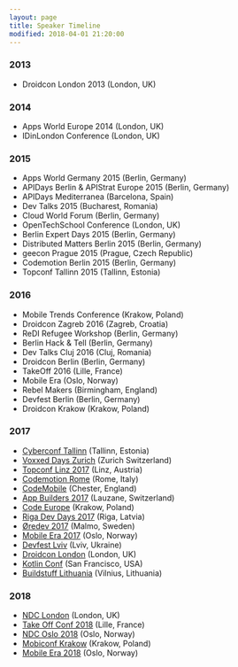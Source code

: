 ```yaml
---
layout: page
title: Speaker Timeline
modified: 2018-04-01 21:20:00
---
```

### 2013

  * Droidcon London 2013 (London, UK)

### 2014

  * Apps World Europe 2014 (London, UK)
  * IDinLondon Conference (London, UK)

### 2015

  * Apps World Germany 2015 (Berlin, Germany)
  * APIDays Berlin & APIStrat Europe 2015 (Berlin, Germany)
  * APIDays Mediterranea (Barcelona, Spain)
  * Dev Talks 2015 (Bucharest, Romania)
  * Cloud World Forum (Berlin, Germany)
  * OpenTechSchool Conference (London, UK)
  * Berlin Expert Days 2015 (Berlin, Germany)
  * Distributed Matters Berlin 2015 (Berlin, Germany)
  * geecon Prague 2015 (Prague, Czech Republic)
  * Codemotion Berlin 2015 (Berlin, Germany)
  * Topconf Tallinn 2015 (Tallinn, Estonia)

### 2016

  * Mobile Trends Conference (Krakow, Poland)
  * Droidcon Zagreb 2016 (Zagreb, Croatia)
  * ReDI Refugee Workshop (Berlin, Germany)
  * Berlin Hack & Tell (Berlin, Germany)
  * Dev Talks Cluj 2016 (Cluj, Romania)
  * Droidcon Berlin (Berlin, Germany)
  * TakeOff 2016 (Lille, France)
  * Mobile Era (Oslo, Norway)
  * Rebel Makers (Birmingham, England)
  * Devfest Berlin (Berlin, Germany)
  * Droidcon Krakow (Krakow, Poland)

### 2017

  * [Cyberconf Tallinn](http://topconf.com/cyber-conf-2017/) (Tallinn, Estonia)
  * [Voxxed Days Zurich](https://voxxeddays.com/zurich/) (Zurich Switzerland)
  * [Topconf Linz 2017](http://topconf.com/linz-2017/) (Linz, Austria)
  * [Codemotion Rome](http://rome2017.codemotionworld.com/) (Rome, Italy)
  * [CodeMobile](http://www.codemobile.co.uk/) (Chester, England)
  * [App Builders 2017](https://2017.appbuilders.ch/) (Lauzane, Switzerland)
  * [Code Europe](https://www.codeeurope.pl/en) (Krakow, Poland)
  * [Riga Dev Days 2017](https://rigadevdays.lv/) (Riga, Latvia)
  * [Øredev 2017](http://www.oredev.org/gen/oredev-2017) (Malmo, Sweden)
  * [Mobile Era 2017](https://mobileera.rocks/) (Oslo, Norway)
  * [Devfest Lviv](https://devfest.gdg.org.ua/) (Lviv, Ukraine)
  * [Droidcon London](http://uk.droidcon.com/conferences/8265-droidcon-london-2017) (London, UK)
  * [Kotlin Conf](https://www.kotlinconf.com/) (San Francisco, USA)
  * [Buildstuff Lithuania](http://buildstuff.lt/) (Vilnius, Lithuania)

### 2018

  * [NDC London](https://ndc-london.com/) (London, UK)
  * [Take Off Conf 2018](https://www.takeoffconf.io) (Lille, France)
  * [NDC Oslo 2018](https://ndcoslo.com) (Oslo, Norway)
  * [Mobiconf Krakow](https://2018.mobiconf.org/) (Krakow, Poland)
  * [Mobile Era 2018](https://mobileera.rocks/) (Oslo, Norway)
